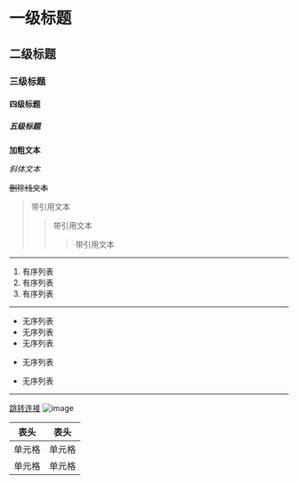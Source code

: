 # 一级标题
## 二级标题
### 三级标题
#### 四级标题
##### 五级标题

**加粗文本**

*斜体文本*

~~删除线文本~~

>带引用文本
>>带引用文本
>>>带引用文本

---
1. 有序列表
2. 有序列表
3. 有序列表

***
* 无序列表
* 无序列表
* 无序列表
- 无序列表
+ 无序列表
***
[跳转连接](https://www.baidu.com)
![image](https://static.runoob.com/images/runoob-logo.png"img的title")

| 表头 | 表头 |
| ---- | ---- |
| 单元格 | 单元格 |
| 单元格 | 单元格 |